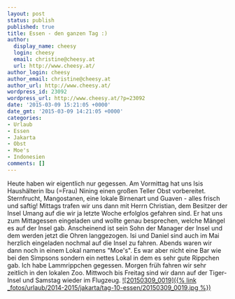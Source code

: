 ```yaml
---
layout: post
status: publish
published: true
title: Essen - den ganzen Tag :)
author:
  display_name: cheesy
  login: cheesy
  email: christine@cheesy.at
  url: http://www.cheesy.at/
author_login: cheesy
author_email: christine@cheesy.at
author_url: http://www.cheesy.at/
wordpress_id: 23092
wordpress_url: http://www.cheesy.at/?p=23092
date: '2015-03-09 15:21:05 +0000'
date_gmt: '2015-03-09 14:21:05 +0000'
categories:
- Urlaub
- Essen
- Jakarta
- Obst
- Moe's
- Indonesien
comments: []
---
```

Heute haben wir eigentlich nur gegessen. Am Vormittag hat uns Isis Haushälterin Ibu (=Frau) Nining einen großen Teller Obst vorbereitet. Sternfrucht, Mangostanen, eine lokale Birnenart und Guaven - alles frisch und saftig!
Mittags trafen wir uns dann mit Herrn Christian, dem Besitzer der Insel Umang auf die wir ja letzte Woche erfolglos gefahren sind. Er hat uns zum Mittagessen eingeladen und wollte genau besprechen, welche Mängel es auf der Insel gab. Anscheinend ist sein Sohn der Manager der Insel und dem werden jetzt die Ohren langgezogen. Isi und Daniel sind auch im Mai herzlich eingeladen nochmal auf die Insel zu fahren.
Abends waren wir dann noch in einem Lokal namens "Moe's". Es war aber nicht eine Bar wie bei den Simpsons sondern ein nettes Lokal in dem es sehr gute Rippchen gab. Ich habe Lammrippchen gegessen.
Morgen früh fahren wir sehr zeitlich in den lokalen Zoo. Mittwoch bis Freitag sind wir dann auf der Tiger-Insel und Samstag wieder im Flugzeug.
[![20150309_0019]({% link _fotos/urlaub/2014-2015/jakarta/tag-10-essen/20150309_0019.jpg %})](http://www.cheesy.at/fotos/urlaub/jakarta/tag-10-essen/ "Tag 10 – Essen")
